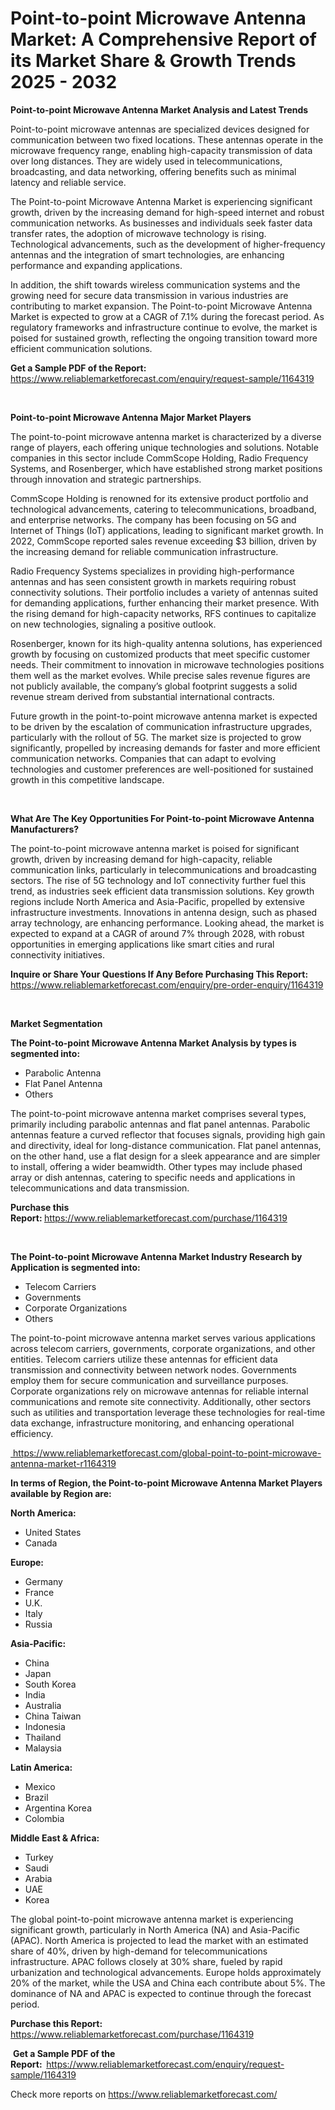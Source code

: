 <p><h1>Point-to-point Microwave Antenna Market: A Comprehensive Report of its Market Share & Growth Trends 2025 - 2032</h1></p><p><strong>Point-to-point Microwave Antenna Market Analysis and Latest Trends</strong></p>
<p><p>Point-to-point microwave antennas are specialized devices designed for communication between two fixed locations. These antennas operate in the microwave frequency range, enabling high-capacity transmission of data over long distances. They are widely used in telecommunications, broadcasting, and data networking, offering benefits such as minimal latency and reliable service.</p><p>The Point-to-point Microwave Antenna Market is experiencing significant growth, driven by the increasing demand for high-speed internet and robust communication networks. As businesses and individuals seek faster data transfer rates, the adoption of microwave technology is rising. Technological advancements, such as the development of higher-frequency antennas and the integration of smart technologies, are enhancing performance and expanding applications.</p><p>In addition, the shift towards wireless communication systems and the growing need for secure data transmission in various industries are contributing to market expansion. The Point-to-point Microwave Antenna Market is expected to grow at a CAGR of 7.1% during the forecast period. As regulatory frameworks and infrastructure continue to evolve, the market is poised for sustained growth, reflecting the ongoing transition toward more efficient communication solutions.</p></p>
<p><strong>Get a Sample PDF of the Report:&nbsp;</strong> <a href="https://www.reliablemarketforecast.com/enquiry/request-sample/1164319?utm_campaign=2455&utm_medium=2&utm_source=Github&utm_content=ia&utm_term=06042025&utm_id=point-to-point-microwave-antenna">https://www.reliablemarketforecast.com/enquiry/request-sample/1164319</a></p>
<p>&nbsp;</p>
<p><strong>Point-to-point Microwave Antenna Major Market Players</strong></p>
<p><p>The point-to-point microwave antenna market is characterized by a diverse range of players, each offering unique technologies and solutions. Notable companies in this sector include CommScope Holding, Radio Frequency Systems, and Rosenberger, which have established strong market positions through innovation and strategic partnerships. </p><p>CommScope Holding is renowned for its extensive product portfolio and technological advancements, catering to telecommunications, broadband, and enterprise networks. The company has been focusing on 5G and Internet of Things (IoT) applications, leading to significant market growth. In 2022, CommScope reported sales revenue exceeding $3 billion, driven by the increasing demand for reliable communication infrastructure.</p><p>Radio Frequency Systems specializes in providing high-performance antennas and has seen consistent growth in markets requiring robust connectivity solutions. Their portfolio includes a variety of antennas suited for demanding applications, further enhancing their market presence. With the rising demand for high-capacity networks, RFS continues to capitalize on new technologies, signaling a positive outlook.</p><p>Rosenberger, known for its high-quality antenna solutions, has experienced growth by focusing on customized products that meet specific customer needs. Their commitment to innovation in microwave technologies positions them well as the market evolves. While precise sales revenue figures are not publicly available, the company’s global footprint suggests a solid revenue stream derived from substantial international contracts.</p><p>Future growth in the point-to-point microwave antenna market is expected to be driven by the escalation of communication infrastructure upgrades, particularly with the rollout of 5G. The market size is projected to grow significantly, propelled by increasing demands for faster and more efficient communication networks. Companies that can adapt to evolving technologies and customer preferences are well-positioned for sustained growth in this competitive landscape.</p></p>
<p>&nbsp;</p>
<p><strong>What Are The Key Opportunities For Point-to-point Microwave Antenna Manufacturers?</strong></p>
<p><p>The point-to-point microwave antenna market is poised for significant growth, driven by increasing demand for high-capacity, reliable communication links, particularly in telecommunications and broadcasting sectors. The rise of 5G technology and IoT connectivity further fuel this trend, as industries seek efficient data transmission solutions. Key growth regions include North America and Asia-Pacific, propelled by extensive infrastructure investments. Innovations in antenna design, such as phased array technology, are enhancing performance. Looking ahead, the market is expected to expand at a CAGR of around 7% through 2028, with robust opportunities in emerging applications like smart cities and rural connectivity initiatives.</p></p>
<p><strong>Inquire or Share Your Questions If Any Before Purchasing This Report:</strong> <a href="https://www.reliablemarketforecast.com/enquiry/pre-order-enquiry/1164319?utm_campaign=2455&utm_medium=2&utm_source=Github&utm_content=ia&utm_term=06042025&utm_id=point-to-point-microwave-antenna">https://www.reliablemarketforecast.com/enquiry/pre-order-enquiry/1164319</a></p>
<p>&nbsp;</p>
<p><strong>Market Segmentation</strong></p>
<p><strong>The Point-to-point Microwave Antenna Market Analysis by types is segmented into:</strong></p>
<p><ul><li>Parabolic Antenna</li><li>Flat Panel Antenna</li><li>Others</li></ul></p>
<p><p>The point-to-point microwave antenna market comprises several types, primarily including parabolic antennas and flat panel antennas. Parabolic antennas feature a curved reflector that focuses signals, providing high gain and directivity, ideal for long-distance communication. Flat panel antennas, on the other hand, use a flat design for a sleek appearance and are simpler to install, offering a wider beamwidth. Other types may include phased array or dish antennas, catering to specific needs and applications in telecommunications and data transmission.</p></p>
<p><strong>Purchase this Report:&nbsp;</strong><a href="https://www.reliablemarketforecast.com/purchase/1164319?utm_campaign=2455&utm_medium=2&utm_source=Github&utm_content=ia&utm_term=06042025&utm_id=point-to-point-microwave-antenna">https://www.reliablemarketforecast.com/purchase/1164319</a></p>
<p>&nbsp;</p>
<p><strong>The Point-to-point Microwave Antenna Market Industry Research by Application is segmented into:</strong></p>
<p><ul><li>Telecom Carriers</li><li>Governments</li><li>Corporate Organizations</li><li>Others</li></ul></p>
<p><p>The point-to-point microwave antenna market serves various applications across telecom carriers, governments, corporate organizations, and other entities. Telecom carriers utilize these antennas for efficient data transmission and connectivity between network nodes. Governments employ them for secure communication and surveillance purposes. Corporate organizations rely on microwave antennas for reliable internal communications and remote site connectivity. Additionally, other sectors such as utilities and transportation leverage these technologies for real-time data exchange, infrastructure monitoring, and enhancing operational efficiency.</p></p>
<p><a href="https://www.reliablemarketforecast.com/global-point-to-point-microwave-antenna-market-r1164319?utm_campaign=2455&utm_medium=2&utm_source=Github&utm_content=ia&utm_term=06042025&utm_id=point-to-point-microwave-antenna">&nbsp;https://www.reliablemarketforecast.com/global-point-to-point-microwave-antenna-market-r1164319</a></p>
<p><strong>In terms of Region, the Point-to-point Microwave Antenna Market Players available by Region are:</strong></p>
<p>
    <p> <strong> North America: </strong>
        <ul>
            <li>United States</li>
            <li>Canada</li>
        </ul>
        </p> 
    <p> <strong> Europe: </strong>
        <ul>
            <li>Germany</li>
            <li>France</li>
            <li>U.K.</li>
            <li>Italy</li>
            <li>Russia</li>
        </ul>
        </p> 
    <p> <strong> Asia-Pacific: </strong>
        <ul>
            <li>China</li>
            <li>Japan</li>
            <li>South Korea</li>
            <li>India</li>
            <li>Australia</li>
            <li>China Taiwan</li>
            <li>Indonesia</li>
            <li>Thailand</li>
            <li>Malaysia</li>
        </ul>
        </p> 
    <p> <strong> Latin America: </strong>
        <ul>
            <li>Mexico</li>
            <li>Brazil</li>
            <li>Argentina Korea</li>
            <li>Colombia</li>
        </ul>
        </p> 
    <p> <strong> Middle East & Africa: </strong>
        <ul>
            <li>Turkey</li>
            <li>Saudi</li>
            <li>Arabia</li>
            <li>UAE</li>
            <li>Korea</li>
        </ul>
    </p>
    </p>
<p><p>The global point-to-point microwave antenna market is experiencing significant growth, particularly in North America (NA) and Asia-Pacific (APAC). North America is projected to lead the market with an estimated share of 40%, driven by high-demand for telecommunications infrastructure. APAC follows closely at 30% share, fueled by rapid urbanization and technological advancements. Europe holds approximately 20% of the market, while the USA and China each contribute about 5%. The dominance of NA and APAC is expected to continue through the forecast period.</p></p>
<p><strong>Purchase this Report: </strong><a href="https://www.reliablemarketforecast.com/purchase/1164319?utm_campaign=2455&utm_medium=2&utm_source=Github&utm_content=ia&utm_term=06042025&utm_id=point-to-point-microwave-antenna">https://www.reliablemarketforecast.com/purchase/1164319</a></p>
<p>&nbsp;<strong>Get a Sample PDF of the Report:&nbsp;&nbsp;</strong><a href="https://www.reliablemarketforecast.com/enquiry/request-sample/1164319?utm_campaign=2455&utm_medium=2&utm_source=Github&utm_content=ia&utm_term=06042025&utm_id=point-to-point-microwave-antenna">https://www.reliablemarketforecast.com/enquiry/request-sample/1164319</a></p>
<p><strong></strong></p>
<p>Check more reports on <a href="https://www.reliablemarketforecast.com/?utm_campaign=2455&utm_medium=2&utm_source=Github&utm_content=ia&utm_term=06042025&utm_id=point-to-point-microwave-antenna">https://www.reliablemarketforecast.com/</a></p>